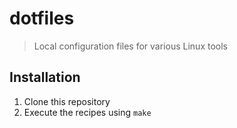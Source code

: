 dotfiles
========

> Local configuration files for various Linux tools

## Installation

1. Clone this repository
2. Execute the recipes using `make`

